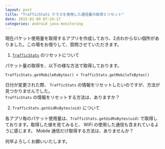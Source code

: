 ```yaml
---
layout: post
title: "TrafficStats クラスを使用した通信量の取得とリセット"
date: 2015-01-09 07:24:17
categories: android java monitoring
---
```

<p>現在パケット使用量を取得するアプリを作成しており、2点わからない個所がありました。この場をお借りして、質問させていただきます。</p>

<ol>
<li><a href="https://developer.android.com/reference/android/net/TrafficStats.html"><code>TrafficStats</code></a> のリセットについて</li>
</ol>

<p>パケット量の取得を、以下の様な方法で取得しております。</p>

<pre><code>TrafficStats.getMobileRxBytes() + TrafficStats.getMobileTxBytes()
</code></pre>

<p>日付が変更された際、 <code>TrafficStats</code> の情報をリセットしたいのですが、方法が見つかりませんでした。<br>
<code>TrafficStats</code> の情報をリセットする方法は、ありますか？</p>

<ol start="2">
<li><code>TrafficStats.getUidRxBytes(uid)</code> について</li>
</ol>

<p>各アプリ毎のパケット使用量は、<code>TrafficStats.getUidRxBytes(uid)</code> で取得しております。取得した値を見てみると、 WiFi の使用した通信も含まれているように感じます。 Mobile 通信だけ取得する方法は、ありませんか？</p>

<p>何卒よろしくお願いいたします。</p>
